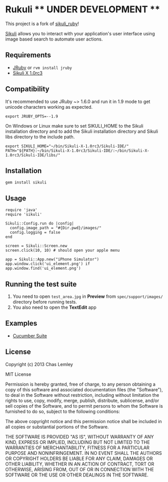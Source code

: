 Rukuli  ** UNDER DEVELOPMENT **
======

This project is a fork of [sikuli_ruby](https://github.com/chaslemley/sikuli_ruby)!

[Sikuli](http://sikuli.org/) allows you to interact with your application's user interface using image based search to automate user actions.

Requirements
------------

* [JRuby](http://jruby.org/download) or `rvm install jruby`
* [Sikuli X 1.0rc3](http://sikuli.org/)

Compatibility
-------------
It's recommended to use JRuby ~> 1.6.0 and run it in 1.9 mode to get unicode characters working as expected.

```
export JRUBY_OPTS=--1.9
```

On Windows or Linux make sure to set SIKULI_HOME to the Sikuli installation directory and to add the Sikuli installation directory and Sikuli libs directory to the include path.

```
export SIKULI_HOME="~/bin/Sikuli-X-1.0rc3/Sikuli-IDE/"
PATH="${PATH}:~/bin/Sikuli-X-1.0rc3/Sikuli-IDE/:~/bin/Sikuli-X-1.0rc3/Sikuli-IDE/libs/"
```

Installation
------------

    gem install sikuli

Usage
-----

    require 'java'
    require 'sikuli'

    Sikuli::Config.run do |config|
      config.image_path = "#{Dir.pwd}/images/"
      config.logging = false
    end

    screen = Sikuli::Screen.new
    screen.click(10, 10) # should open your apple menu

    app = Sikuli::App.new("iPhone Simulator")
    app.window.click('ui_element.png') if app.window.find('ui_element.png')
    
Running the test suite
----------------------

1. You need to open `test_area.jpg` in **Preview** from `spec/support/images/` directory
before running tests.
2. You also need to open the **TextEdit** app

Examples
--------

* [Cucumber Suite](https://github.com/chaslemley/cucumber_sikuli)

License
-------

Copyright (c) 2013 Chas Lemley

MIT License

Permission is hereby granted, free of charge, to any person obtaining
a copy of this software and associated documentation files (the
"Software"), to deal in the Software without restriction, including
without limitation the rights to use, copy, modify, merge, publish,
distribute, sublicense, and/or sell copies of the Software, and to
permit persons to whom the Software is furnished to do so, subject to
the following conditions:

The above copyright notice and this permission notice shall be
included in all copies or substantial portions of the Software.

THE SOFTWARE IS PROVIDED "AS IS", WITHOUT WARRANTY OF ANY KIND,
EXPRESS OR IMPLIED, INCLUDING BUT NOT LIMITED TO THE WARRANTIES OF
MERCHANTABILITY, FITNESS FOR A PARTICULAR PURPOSE AND
NONINFRINGEMENT. IN NO EVENT SHALL THE AUTHORS OR COPYRIGHT HOLDERS BE
LIABLE FOR ANY CLAIM, DAMAGES OR OTHER LIABILITY, WHETHER IN AN ACTION
OF CONTRACT, TORT OR OTHERWISE, ARISING FROM, OUT OF OR IN CONNECTION
WITH THE SOFTWARE OR THE USE OR OTHER DEALINGS IN THE SOFTWARE.
